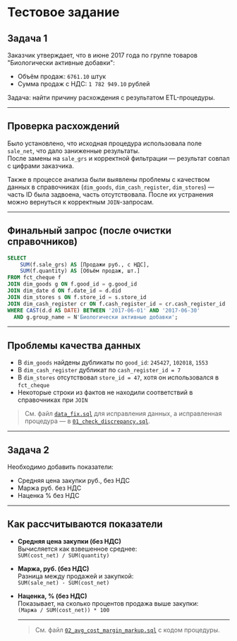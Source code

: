 # Тестовое задание

## Задача 1

Заказчик утверждает, что в июне 2017 года по группе товаров "Биологически активные добавки":

- Объём продаж: `6761.10` штук  
- Сумма продаж с НДС: `1 782 949.10` рублей

Задача: найти причину расхождения с результатом ETL-процедуры.

---

## Проверка расхождений

Было установлено, что исходная процедура использовала поле `sale_net`, что дало заниженные результаты.  
После замены на `sale_grs` и корректной фильтрации — результат совпал с цифрами заказчика.

Также в процессе анализа были выявлены проблемы с качеством данных в справочниках (`dim_goods`, `dim_cash_register`, `dim_stores`) — часть ID была задвоена, часть отсутствовала. После их устранения можно вернуться к корректным `JOIN`-запросам.

---

## Финальный запрос (после очистки справочников)

```sql
SELECT 
    SUM(f.sale_grs) AS [Продажи руб., с НДС],
    SUM(f.quantity) AS [Объём продаж, шт.]
FROM fct_cheque f
JOIN dim_goods g ON f.good_id = g.good_id
JOIN dim_date d ON f.date_id = d.did
JOIN dim_stores s ON f.store_id = s.store_id
JOIN dim_cash_register cr ON f.cash_register_id = cr.cash_register_id
WHERE CAST(d.d AS DATE) BETWEEN '2017-06-01' AND '2017-06-30'
  AND g.group_name = N'Биологически активные добавки';
```

---

## Проблемы качества данных

- В `dim_goods` найдены дубликаты по `good_id`: `245427`, `102018`, `1553`
- В `dim_cash_register` дубликат по `cash_register_id = 7`
- В `dim_stores` отсутствовал `store_id = 47`, хотя он использовался в `fct_cheque`
- Некоторые строки из фактов не находили соответствий в справочниках при `JOIN`

> См. файл [`data_fix.sql`](data_fix.sql) для исправления данных, а исправленная процедура — в [`01_check_discrepancy.sql`](01_check_discrepancy.sql).

---

## Задача 2

Необходимо добавить показатели:
- Средняя цена закупки руб., без НДС
- Маржа руб. без НДС
- Наценка % без НДС

---

## Как рассчитываются показатели

- **Средняя цена закупки (без НДС)**  
  Вычисляется как взвешенное среднее:  
  `SUM(cost_net) / SUM(quantity)`

- **Маржа, руб. (без НДС)**  
  Разница между продажей и закупкой:  
  `SUM(sale_net) - SUM(cost_net)`

- **Наценка, % (без НДС)**  
  Показывает, на сколько процентов продажа выше закупки:  
  `(Маржа / SUM(cost_net)) * 100`

  ---

  > См. файл [`02_avg_cost_margin_markup.sql`](02_avg_cost_margin_markup.sql) с кодом процедуры.
